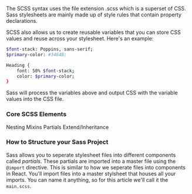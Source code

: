 The SCSS syntax uses the file extension .scss which is a superset of CSS. 
Sass stylesheets are mainly made up of style rules that contain property declarations. 

SCSS also allows us to create reusable variables that you can store CSS values and reuse across your stylesheet. Here's an example:

```Bash
$font-stack: Poppins, sans-serif;
$primary-color: #3464B;

Heading {
    font: 50% $font-stack;
    color: $primary-color;
}
```

Sass will process the variables above and output CSS with the variable values into the CSS file. 

### Core SCSS Elements
Nesting
Mixins
Partials
Extend/Inheritance

### How to Structure your Sass Project
Sass allows you to seperate stylesheet files into different components called *partials*. These partials are imported into a master file using the `@import` directive. This is similar to how we seperate files into components in React. You'll import files into a master stylsheet that houses all your imports. You can name it anything, so for this article we'll call it the `main.scss`.




